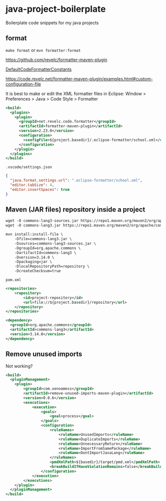 # java-project-boilerplate

Boilerplate code snippets for my java projects

## format

`make format` or `mvn formatter:format`

https://github.com/revelc/formatter-maven-plugin

[DefaultCodeFormatterConstants](https://git.eclipse.org/c/jdt/eclipse.jdt.core.git/tree/org.eclipse.jdt.core/formatter/org/eclipse/jdt/core/formatter/DefaultCodeFormatterConstants.java)

https://code.revelc.net/formatter-maven-plugin/examples.html#custom-configuration-file

It is best to make or edit the XML formatter files in Eclipse: Window > Preferences > Java > Code Style > Formatter

```xml
<build>
  <plugins>
    <plugin>
      <groupId>net.revelc.code.formatter</groupId>
      <artifactId>formatter-maven-plugin</artifactId>
      <version>2.23.0</version>
      <configuration>
        <configFile>${project.basedir}/.eclipse-formatter/school.xml</configFile>
      </configuration>
    </plugin>
  </plugins>
</build>
```

`.vscode/settings.json`


```json
{
  "java.format.settings.url": ".eclipse-formatter/school.xml",
  "editor.tabSize": 4,
  "editor.insertSpaces": true
}
```

## Maven (JAR files) repository inside a project

```xml
wget -O commons-lang3-sources.jar https://repo1.maven.org/maven2/org/apache/commons/commons-lang3/3.14.0/commons-lang3-3.14.0-sources.jar
wget -O commons-lang3.jar https://repo1.maven.org/maven2/org/apache/commons/commons-lang3/3.14.0/commons-lang3-3.14.0.jar

mvn install:install-file \
    -Dfile=commons-lang3.jar \
    -Dsources=commons-lang3-sources.jar \
    -DgroupId=org.apache.commons \
    -DartifactId=commons-lang3 \
    -Dversion=3.14.0 \
    -Dpackaging=jar \
    -DlocalRepositoryPath=repository \
    -DcreateChecksum=true
```

`pom.xml`

```xml
<repositories>
    <repository>
        <id>project-repository</id>
        <url>file://${project.basedir}/repository</url>
    </repository>
</repositories>
```

```xml
<dependency>
  <groupId>org.apache.commons</groupId>
  <artifactId>commons-lang3</artifactId>
  <version>3.14.0</version>
</dependency>
```

## Remove unused imports 

Not working?

```xml
<build>
  <pluginManagement>
    <plugin>
        <groupId>com.xenoamess</groupId>
        <artifactId>remove-unused-imports-maven-plugin</artifactId>
        <version>0.0.6</version>
        <executions>
            <execution>
                <goals>
                    <goal>process</goal>
                </goals>
                <configuration>
                    <ruleNames>
                        <ruleName>UnusedImports</ruleName>
                        <ruleName>DuplicateImports</ruleName>
                        <ruleName>UnnecessaryReturn</ruleName>
                        <ruleName>ImportFromSamePackage</ruleName>
                        <ruleName>DontImportJavaLang</ruleName>
                    </ruleNames>
                    <pmdXmlPath>${basedir}/target/pmd.xml</pmdXmlPath>
                    <breakBuildIfHaveViolationRemains>false</breakBuildIfHaveViolationRemains>
                </configuration>
            </execution>
        </executions>
    </plugin>        
  </pluginManagement>
</build>
```
